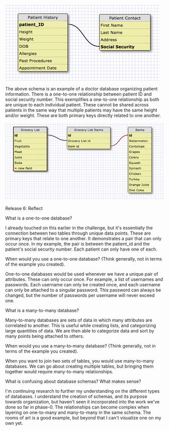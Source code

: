 ![Release_3](imgs/doctor_schema.png)


The above schema is an example of a doctor database organizing patient information. There is a one-to-one relationship between patient ID and social security number. This exemplifies a one-to-one relationship as both are unique to each individual patient. These cannot be shared across patients in the same way that multiple patients may have the same height and/or weight. These are both primary keys directly related to one another.


![Release_4](imgs/grocery_list.png)


Release 6: Reflect

What is a one-to-one database?

I already touched on this earlier in the challenge, but it's essentially the connection between two tables through unique data points. These are primary keys that relate to one another. It demonstrates a pair that can only occur once. In my example, the pair is between the patient_id and the patient's social security number. Each patient can only have one of each.

When would you use a one-to-one database? (Think generally, not in terms of the example you created).

One-to-one databases would be used whenever we have a unique pair of attributes. These can only occur once. For example, a list of usernames and passwords. Each username can only be created once, and each username can only be attached to a singular password. This password can always be changed, but the number of passwords per username will never exceed one.

What is a many-to-many database?

Many-to-many databases are sets of data in which many attributes are correlated to another. This is useful while creating lists, and categorizing large quantities of data. We are then able to categorize data and sort by many points being attached to others.

When would you use a many-to-many database? (Think generally, not in terms of the example you created).

When you want to join two sets of tables, you would use many-to-many databases. We can go about creating multiple tables, but bringing them together would require many-to-many relationships.

What is confusing about database schemas? What makes sense?

I'm continuing research to further my understanding on the different types of databases. I understand the creation of schemas, and its purpose towards organization, but haven't seen it incorporated into the work we've done so far in phase-0. The relationships can become complex when layering on one-to-many and many-to-many in the same schema. The rooms of art is a good example, but beyond that I can't visualize one on my own yet.


